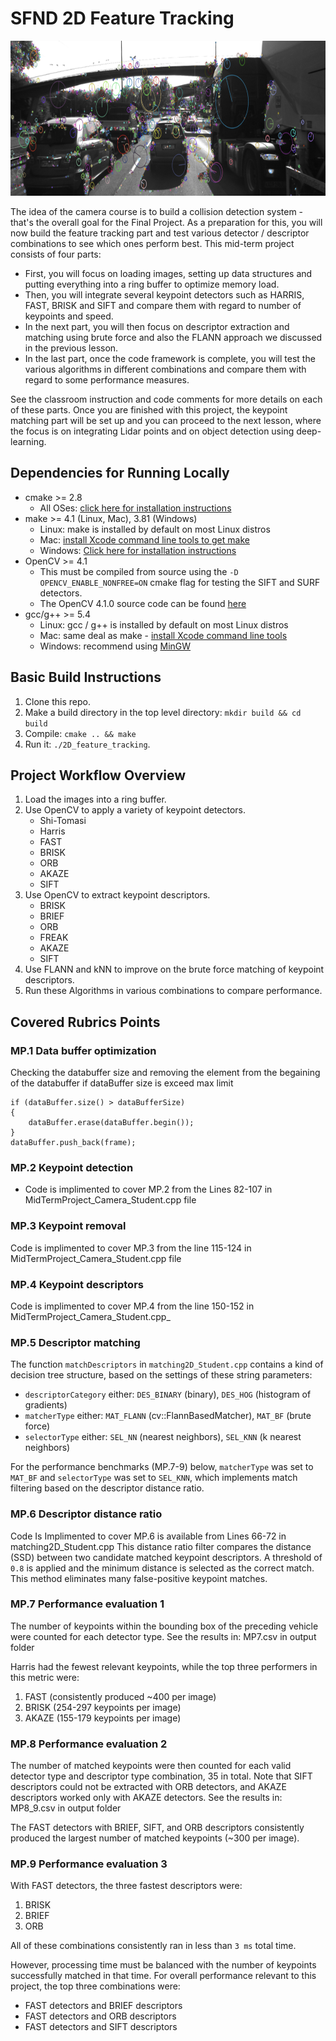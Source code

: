 # SFND 2D Feature Tracking

<img src="images/keypoints.png" width="820" height="248" />

The idea of the camera course is to build a collision detection system - that's the overall goal for the Final Project. As a preparation for this, you will now build the feature tracking part and test various detector / descriptor combinations to see which ones perform best. This mid-term project consists of four parts:

* First, you will focus on loading images, setting up data structures and putting everything into a ring buffer to optimize memory load. 
* Then, you will integrate several keypoint detectors such as HARRIS, FAST, BRISK and SIFT and compare them with regard to number of keypoints and speed. 
* In the next part, you will then focus on descriptor extraction and matching using brute force and also the FLANN approach we discussed in the previous lesson. 
* In the last part, once the code framework is complete, you will test the various algorithms in different combinations and compare them with regard to some performance measures. 

See the classroom instruction and code comments for more details on each of these parts. Once you are finished with this project, the keypoint matching part will be set up and you can proceed to the next lesson, where the focus is on integrating Lidar points and on object detection using deep-learning. 

## Dependencies for Running Locally
* cmake >= 2.8
  * All OSes: [click here for installation instructions](https://cmake.org/install/)
* make >= 4.1 (Linux, Mac), 3.81 (Windows)
  * Linux: make is installed by default on most Linux distros
  * Mac: [install Xcode command line tools to get make](https://developer.apple.com/xcode/features/)
  * Windows: [Click here for installation instructions](http://gnuwin32.sourceforge.net/packages/make.htm)
* OpenCV >= 4.1
  * This must be compiled from source using the `-D OPENCV_ENABLE_NONFREE=ON` cmake flag for testing the SIFT and SURF detectors.
  * The OpenCV 4.1.0 source code can be found [here](https://github.com/opencv/opencv/tree/4.1.0)
* gcc/g++ >= 5.4
  * Linux: gcc / g++ is installed by default on most Linux distros
  * Mac: same deal as make - [install Xcode command line tools](https://developer.apple.com/xcode/features/)
  * Windows: recommend using [MinGW](http://www.mingw.org/)

## Basic Build Instructions

1. Clone this repo.
2. Make a build directory in the top level directory: `mkdir build && cd build`
3. Compile: `cmake .. && make`
4. Run it: `./2D_feature_tracking`.

## Project Workflow Overview
1. Load the images into a ring buffer. 
2. Use OpenCV to apply a variety of keypoint detectors.
    - Shi-Tomasi
    - Harris
    - FAST
    - BRISK
    - ORB
    - AKAZE
    - SIFT
3. Use OpenCV to extract keypoint descriptors.
    - BRISK
    - BRIEF
    - ORB
    - FREAK
    - AKAZE
    - SIFT 
4. Use FLANN and kNN to improve on the brute force matching of keypoint descriptors.
5. Run these Algorithms in various combinations to compare performance.

## Covered Rubrics Points
### MP.1 Data buffer optimization
Checking the databuffer size and removing the element from the begaining of the databuffer if dataBuffer size is exceed max limit
```
if (dataBuffer.size() > dataBufferSize) 
{
	dataBuffer.erase(dataBuffer.begin());
}
dataBuffer.push_back(frame);
```

### MP.2 Keypoint detection
 - Code is implimented to cover MP.2 from the Lines 82-107 in MidTermProject_Camera_Student.cpp file

### MP.3 Keypoint removal
Code is implimented to cover MP.3 from the line 115-124 in MidTermProject_Camera_Student.cpp file

### MP.4 Keypoint descriptors
Code is implimented to cover MP.4 from the line 150-152 in MidTermProject_Camera_Student.cpp_

### MP.5 Descriptor matching
The function `matchDescriptors` in `matching2D_Student.cpp` contains a kind of decision tree structure, based on the settings of these string parameters:
- `descriptorCategory` either: `DES_BINARY` (binary), `DES_HOG` (histogram of gradients)
- `matcherType` either: `MAT_FLANN` (cv::FlannBasedMatcher), `MAT_BF` (brute force)
- `selectorType` either: `SEL_NN` (nearest neighbors), `SEL_KNN` (k nearest neighbors)

For the performance benchmarks (MP.7-9) below, `matcherType` was set to `MAT_BF` and `selectorType` was set to `SEL_KNN`, which implements match filtering based on the descriptor distance ratio.

### MP.6 Descriptor distance ratio
Code Is Implimented to cover MP.6 is available from Lines 66-72 in matching2D_Student.cpp
This distance ratio filter compares the distance (SSD) between two candidate matched keypoint descriptors. A threshold of `0.8` is applied and the minimum distance is selected as the correct match. This method eliminates many false-positive keypoint matches.

### MP.7 Performance evaluation 1
The number of keypoints within the bounding box of the preceding vehicle were counted for each detector type.
See the results in: MP7.csv in output folder

Harris had the fewest relevant keypoints, while the top three performers in this metric were:
1. FAST (consistently produced ~400 per image)
1. BRISK (254-297 keypoints per image)
1. AKAZE (155-179 keypoints per image)

### MP.8 Performance evaluation 2
The number of matched keypoints were then counted for each valid detector type and descriptor type combination, 35 in total. Note that SIFT descriptors could not be extracted with ORB detectors, and AKAZE descriptors worked only with AKAZE detectors.
See the results in: MP8_9.csv in output folder

The FAST detectors with BRIEF, SIFT, and ORB descriptors consistently produced the largest number of matched keypoints (~300 per image).

### MP.9 Performance evaluation 3

With FAST detectors, the three fastest descriptors were:
1. BRISK
1. BRIEF
1. ORB

All of these combinations consistently ran in less than `3 ms` total time. 

However, processing time must be balanced with the number of keypoints successfully matched in that time. For overall performance relevant to this project, the top three combinations were:
- FAST detectors and BRIEF descriptors
- FAST detectors and ORB descriptors
- FAST detectors and SIFT descriptors

